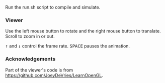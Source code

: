 Run the run.sh script to compile and simulate.

### Viewer
Use the left mouse button to rotate and the right mouse button to translate. Scroll to zoom in or out.

<kbd>↑</kbd> and <kbd>↓</kbd> control the frame rate. <kbd>SPACE</kbd> pauses the animation.  

### Acknowledgements

Part of the viewer's code is from https://github.com/JoeyDeVries/LearnOpenGL.
